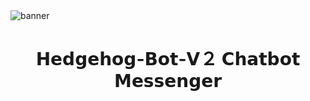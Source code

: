 <img src="https://i.imgur.com/WB50Jsm.jpeg" alt="banner">
<h1 align="center">𝗛𝗲𝗱𝗴𝗲𝗵𝗼𝗴-𝗕𝗼𝘁-𝗩２ 𝗖𝗵𝗮𝘁𝗯𝗼𝘁 𝗠𝗲𝘀𝘀𝗲𝗻𝗴𝗲𝗿</h1>
